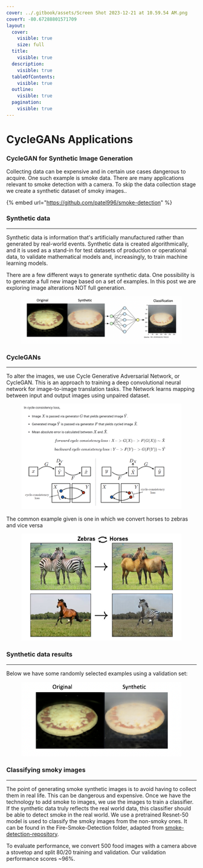 ```yaml
---
cover: ../.gitbook/assets/Screen Shot 2023-12-21 at 10.59.54 AM.png
coverY: -80.67288801571709
layout:
  cover:
    visible: true
    size: full
  title:
    visible: true
  description:
    visible: true
  tableOfContents:
    visible: true
  outline:
    visible: true
  pagination:
    visible: true
---
```


# CycleGANs Applications

### CycleGAN for Synthetic Image Generation

Collecting data can be expensive and in certain use cases dangerous to acquire. One such example is smoke data. There are many applications relevant to smoke detection with a camera. To skip the data collection stage we create a synthetic dataset of smoky images..

{% embed url="https://github.com/patel996/smoke-detection" %}

### Synthetic data

***

Synthetic data is information that's artificially manufactured rather than generated by real-world events. Synthetic data is created algorithmically, and it is used as a stand-in for test datasets of production or operational data, to validate mathematical models and, increasingly, to train machine learning models.

There are a few different ways to generate synthetic data. One possibility is to generate a full new image based on a set of examples. In this post we are exploring image alterations NOT full generation.

<figure><img src="../.gitbook/assets/smoke.png" alt=""><figcaption></figcaption></figure>

### CycleGANs

***

To alter the images, we use Cycle Generative Adversarial Network, or CycleGAN. This is an approach to training a deep convolutional neural network for image-to-image translation tasks. The Network learns mapping between input and output images using unpaired dataset.

<figure><img src="../.gitbook/assets/cyclegan2.png" alt=""><figcaption></figcaption></figure>

The common example given is one in which we convert horses to zebras and vice versa

<figure><img src="../.gitbook/assets/CycleGAN.jpeg" alt=""><figcaption></figcaption></figure>

### Synthetic data results

***

Below we have some randomly selected examples using a validation set:

<figure><img src="../.gitbook/assets/smoke2.png" alt=""><figcaption></figcaption></figure>

### Classifying smoky images

***

The point of generating smoke synthetic images is to avoid having to collect them in real life. This can be dangerous and expensive. Once we have the technology to add smoke to images, we use the images to train a classifier. If the synthetic data truly reflects the real world data, this classifier should be able to detect smoke in the real world. We use a pretrained Resnet-50 model is used to classify the smoky images from the non-smoky ones. It can be found in the Fire-Smoke-Detection folder, adapted from [smoke-detection-repository](https://github.com/imsaksham-c/Fire-Smoke-Detection).

To evaluate performance, we convert 500 food images with a camera above a stovetop and split 80/20 training and validation. Our validation performance scores \~96%.

